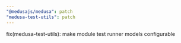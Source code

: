 ```yaml
---
"@medusajs/medusa": patch
"medusa-test-utils": patch
---
```


fix(medusa-test-utils): make module test runner models configurable
